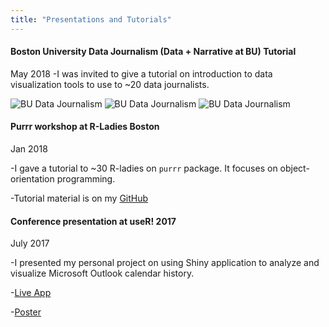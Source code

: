 ```yaml
---
title: "Presentations and Tutorials"
---
```


#### Boston University Data Journalism (Data + Narrative at BU) Tutorial

May 2018
-I was invited to give a tutorial on introduction to data visualization tools to use to ~20 data journalists.

![BU Data Journalism](/presentations/image/BU_1.jpeg)
![BU Data Journalism](/presentations/image/BU_2.jpeg)
![BU Data Journalism](/presentations/image/BU_3.jpeg)

#### Purrr workshop at R-Ladies Boston

Jan 2018

-I gave a tutorial to ~30 R-ladies on `purrr` package. It focuses on object-orientation programming.

-Tutorial material is on my [GitHub](https://github.com/phoebewong/purrr-tutorial-RLadies)

#### Conference presentation at useR! 2017

July 2017

-I presented my personal project on using Shiny application to analyze and visualize Microsoft Outlook calendar history. 

-[Live App](https://phoebewong.shinyapps.io/calendar_shinyio/)

-[Poster](https://www.user2017.brussels/uploads/2017_useR_Shiny_Outlook_Calendarv2.pdf)
